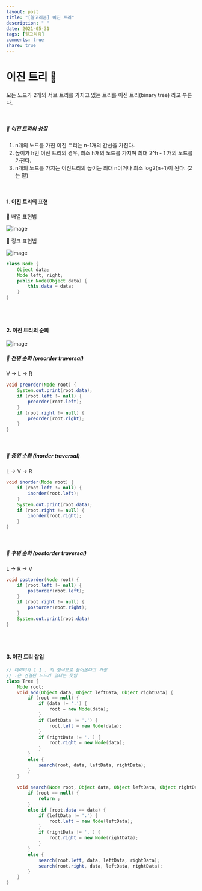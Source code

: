 ```yaml
---
layout: post
title: "[알고리즘] 이진 트리"
description: " "
date: 2021-05-31
tags: [알고리즘]
comments: true
share: true
---
```


# 이진 트리 🌲

모든 노드가 2개의 서브 트리를 가지고 있는 트리를 이진 트리(binary tree) 라고 부른다.

<br/>

##### 🍳 이진 트리의 성질

1. n개의 노드를 가진 이진 트리는 n-1개의 간선을 가진다.
2. 높이가 h인 이진 트리의 경우, 최소 h개의 노드를 가지며 최대 2^h - 1 개의 노드를 가진다.
3. n개의 노드를 가지는 이진트리의 높이는 최대 n이거나 최소 log2(n+1)이 된다. (2는 밑)

<br/>

#### 1. 이진 트리의 표현

🍔 배열 표현법

![image](https://user-images.githubusercontent.com/64277114/104118130-fdd1f900-5369-11eb-8f6b-295f09b8ef5a.png)

🍔 링크 표현법

![image](https://user-images.githubusercontent.com/64277114/104118227-c152cd00-536a-11eb-8048-621a68a8a271.png)

````java
class Node {
    Object data;
    Node left, right;
    public Node(Object data) {
        this.data = data;
    }
}
````

<br/>

<br/>

#### 2. 이진 트리의 순회

![image](https://user-images.githubusercontent.com/64277114/104121340-a5f2bc80-5380-11eb-988a-7c0d40fa65ac.png)

##### 🥨 전위 순회 (preorder traversal)

V ->  L -> R

```java
void preorder(Node root) {
	System.out.print(root.data);
	if (root.left != null) {
		preorder(root.left);
	}
    if (root.right != null) {
        preorder(root.right);
    }
}
```

<br/>

##### 🥨 중위 순회 (inorder traversal)

L -> V -> R

```java
void inorder(Node root) {
    if (root.left != null) {
        inorder(root.left);
    }
    System.out.print(root.data);
    if (root.right != null) {
        inorder(root.right);
    }
}
```



<br/>

##### 🥨 후위 순회 (postorder traversal)

L -> R -> V

```java
void postorder(Node root) {
    if (root.left != null) {
        postorder(root.left);
    } 
    if (root.right != null) {
        postorder(root.right);
    }
    System.out.print(root.data)
}
```

<br/>

<br/>

#### 3. 이진 트리 삽입

```java
// 데이터가 1 1 . 의 형식으로 들어온다고 가정
// .은 연결된 노드가 없다는 뜻임
class Tree {
    Node root;
    void add(Object data, Object leftData, Object rightData) {
        if (root == null) {
            if (data != '.') {
                root = new Node(data);
            }
            if (leftData != '.') {
                root.left = new Node(data);
            }
            if (rightData != '.') {
                root.right = new Node(data);
            }
        }
        else {
            search(root, data, leftData, rightData);
        }
    }
    
    void search(Node root, Object data, Object leftData, Object rightData) {
        if (root == null) {
            return ;
        }
        else if (root.data == data) {
            if (leftData != '.') {
                root.left = new Node(leftData);
            }
            if (rightData != '.') {
                root.right = new Node(rightData);
            }            
        }
        else {
            search(root.left, data, leftData, rightData);
            search(root.right, data, leftData, rightData);
        }
    }
}
```

